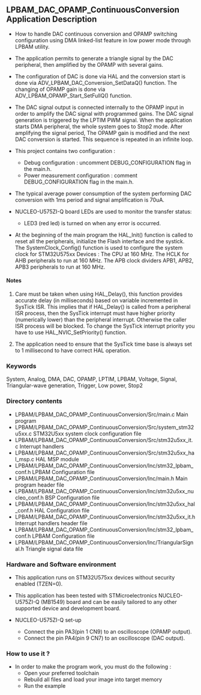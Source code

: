 ## <b>LPBAM_DAC_OPAMP_ContinuousConversion Application Description</b>
-   How to handle DAC continuous conversion and OPAMP switching configuration using
DMA linked-list feature in low power mode through LPBAM utility.

-   The application permits to generate a triangle signal by the DAC peripheral, then amplified by the OPAMP with several
gains.

-   The configuration of DAC is done via HAL and the conversion start is done via ADV_LPBAM_DAC_Conversion_SetDataQ() function.
The changing of OPAMP gain is done via ADV_LPBAM_OPAMP_Start_SetFullQ() function.

-   The DAC signal output is connected internally to the OPAMP input in order to amplify the DAC signal with programmed
gains. The DAC signal generation is triggered by the LPTIM PWM signal.
When the application starts DMA peripheral, the whole system goes to Stop2 mode.
After amplifying the signal period, The OPAMP gain is modified and the next DAC conversion is started. This sequence is
repeated in an infinite loop.

-   This project contains two configuration :
    -   Debug configuration : uncomment DEBUG_CONFIGURATION flag in the main.h.
    -   Power measurement configuration : comment DEBUG_CONFIGURATION flag in the main.h.

-   The typical average power consumption of the system performing DAC conversion with 1ms period and signal
amplification is 70uA.

-   NUCLEO-U575ZI-Q board LEDs are used to monitor the transfer status:
    -   LED3 (red led) is turned on when any error is occurred.

-   At the beginning of the main program the HAL_Init() function is called to reset
all the peripherals, initialize the Flash interface and the systick.
The SystemClock_Config() function is used to configure the system clock for STM32U575xx Devices :
The CPU at 160 MHz.
The HCLK for AHB peripherals to run at 160 MHz.
The APB clock dividers APB1, APB2, APB3 peripherals to run at 160 MHz.

#### <b>Notes</b>
 1. Care must be taken when using HAL_Delay(), this function provides accurate delay (in milliseconds)
      based on variable incremented in SysTick ISR. This implies that if HAL_Delay() is called from
      a peripheral ISR process, then the SysTick interrupt must have higher priority (numerically lower)
      than the peripheral interrupt. Otherwise the caller ISR process will be blocked.
      To change the SysTick interrupt priority you have to use HAL_NVIC_SetPriority() function.

 2. The application need to ensure that the SysTick time base is always set to 1 millisecond
      to have correct HAL operation.

### <b>Keywords</b>

System, Analog, DMA, DAC, OPAMP, LPTIM, LPBAM, Voltage, Signal, Triangular-wave generation, Trigger, Low power, Stop2


### <b>Directory contents</b>

-   LPBAM/LPBAM_DAC_OPAMP_ContinuousConversion/Src/main.c                  Main program
-   LPBAM/LPBAM_DAC_OPAMP_ContinuousConversion/Src/system_stm32u5xx.c      STM32U5xx system clock configuration file
-   LPBAM/LPBAM_DAC_OPAMP_ContinuousConversion/Src/stm32u5xx_it.c          Interrupt handlers
-   LPBAM/LPBAM_DAC_OPAMP_ContinuousConversion/Src/stm32u5xx_hal_msp.c     HAL MSP module
-   LPBAM/LPBAM_DAC_OPAMP_ContinuousConversion/Inc/stm32_lpbam_conf.h      LPBAM Configuration file
-   LPBAM/LPBAM_DAC_OPAMP_ContinuousConversion/Inc/main.h                  Main program header file
-   LPBAM/LPBAM_DAC_OPAMP_ContinuousConversion/Inc/stm32u5xx_nucleo_conf.h BSP Configuration file
-   LPBAM/LPBAM_DAC_OPAMP_ContinuousConversion/Inc/stm32u5xx_hal_conf.h    HAL Configuration file
-   LPBAM/LPBAM_DAC_OPAMP_ContinuousConversion/Inc/stm32u5xx_it.h          Interrupt handlers header file
-   LPBAM/LPBAM_DAC_OPAMP_ContinuousConversion/Inc/stm32_lpbam_conf.h      LPBAM Configuration file
-   LPBAM/LPBAM_DAC_OPAMP_ContinuousConversion/Inc/TriangularSignal.h      Triangle signal data file

### <b>Hardware and Software environment</b>

-   This application runs on STM32U575xx devices without security enabled (TZEN=0).

-   This application has been tested with STMicroelectronics NUCLEO-U575ZI-Q (MB1549)
    board and can be easily tailored to any other supported device
    and development board.

-   NUCLEO-U575ZI-Q set-up
    -   Connect the pin PA3(pin 1 CN9) to an oscilloscope (OPAMP output).
    -   Connect the pin PA4(pin 9 CN7) to an oscilloscope (DAC output).

### <b>How to use it ?</b>

-   In order to make the program work, you must do the following :
    -   Open your preferred toolchain
    -   Rebuild all files and load your image into target memory
    -   Run the example

